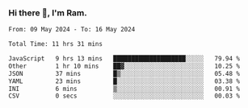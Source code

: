### Hi there 👋, I'm Ram.

<!--START_SECTION:waka-->

```txt
From: 09 May 2024 - To: 16 May 2024

Total Time: 11 hrs 31 mins

JavaScript   9 hrs 13 mins   ████████████████████░░░░░   79.94 %
Other        1 hr 10 mins    ██▓░░░░░░░░░░░░░░░░░░░░░░   10.25 %
JSON         37 mins         █▒░░░░░░░░░░░░░░░░░░░░░░░   05.48 %
YAML         23 mins         █░░░░░░░░░░░░░░░░░░░░░░░░   03.38 %
INI          6 mins          ▒░░░░░░░░░░░░░░░░░░░░░░░░   00.91 %
CSV          0 secs          ░░░░░░░░░░░░░░░░░░░░░░░░░   00.03 %
```

<!--END_SECTION:waka-->

